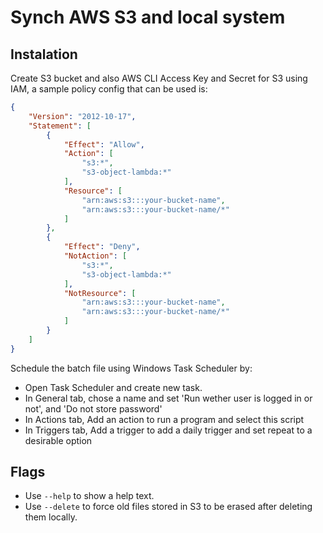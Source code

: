 # Synch AWS S3 and local system

## Instalation

Create S3 bucket and also AWS CLI Access Key and Secret for S3 using IAM, a sample policy config that can be used is:

```json
{
    "Version": "2012-10-17",
    "Statement": [
        {
            "Effect": "Allow",
            "Action": [
                "s3:*",
                "s3-object-lambda:*"
            ],
            "Resource": [
                "arn:aws:s3:::your-bucket-name",
                "arn:aws:s3:::your-bucket-name/*"
            ]
        },
        {
            "Effect": "Deny",
            "NotAction": [
                "s3:*",
                "s3-object-lambda:*"
            ],
            "NotResource": [
                "arn:aws:s3:::your-bucket-name",
                "arn:aws:s3:::your-bucket-name/*"
            ]
        }
    ]
}
```

Schedule the batch file using Windows Task Scheduler by:
- Open Task Scheduler and create new task.
- In General tab, chose a name and set 'Run wether user is logged in or not', and 'Do not store password'
- In Actions tab, Add an action to run a program and select this script
- In Triggers tab, Add a trigger to add a daily trigger and set repeat to a desirable option

## Flags

- Use `--help` to show a help text.
- Use `--delete` to force old files stored in S3 to be erased after deleting them locally.
